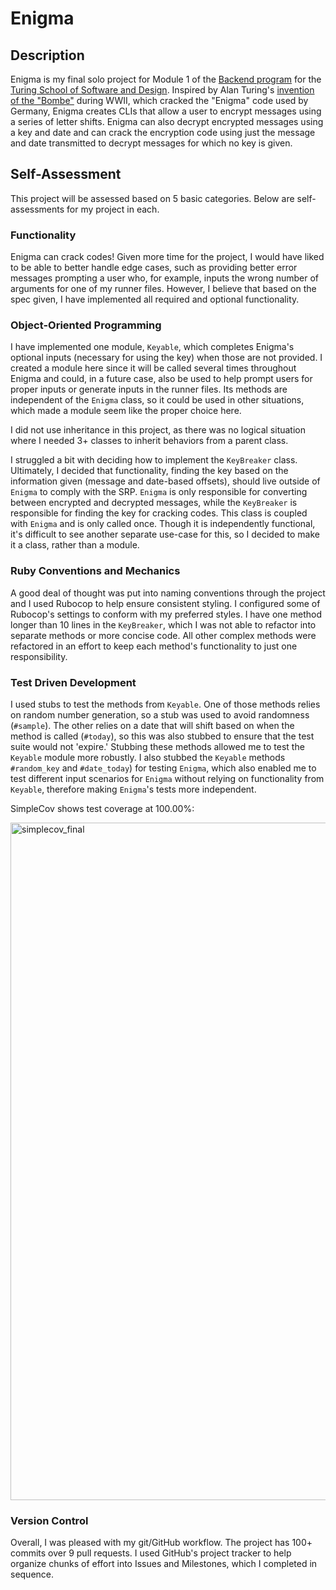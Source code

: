 # Enigma

## Description

Enigma is my final solo project for Module 1 of the [Backend program](https://backend.turing.edu/) for the [Turing School of Software and Design](https://turing.edu/). Inspired by Alan Turing's [invention of the "Bombe"](https://www.iwm.org.uk/history/how-alan-turing-cracked-the-enigma-code) during WWII, which cracked the "Enigma" code used by Germany, Enigma creates CLIs that allow a user to encrypt messages using a series of letter shifts. Enigma can also decrypt encrypted messages using a key and date and can crack the encryption code using just the message and date transmitted to decrypt messages for which no key is given.

## Self-Assessment

This project will be assessed based on 5 basic categories. Below are self-assessments for my project in each.

### Functionality

Enigma can crack codes! Given more time for the project, I would have liked to be able to better handle edge cases, such as providing better error messages prompting a user who, for example, inputs the wrong number of arguments for one of my runner files. However, I believe that based on the spec given, I have implemented all required and optional functionality.

### Object-Oriented Programming

I have implemented one module, `Keyable`, which completes Enigma's optional inputs (necessary for using the key) when those are not provided. I created a module here since it will be called several times throughout Enigma and could, in a future case, also be used to help prompt users for proper inputs or generate inputs in the runner files. Its methods are independent of the `Enigma` class, so it could be used in other situations, which made a module seem like the proper choice here.

I did not use inheritance in this project, as there was no logical situation where I needed 3+ classes to inherit behaviors from a parent class.

I struggled a bit with deciding how to implement the `KeyBreaker` class. Ultimately, I decided that functionality, finding the key based on the information given (message and date-based offsets), should live outside of `Enigma` to comply with the SRP. `Enigma` is only responsible for converting between encrypted and decrypted messages, while the `KeyBreaker` is responsible for finding the key for cracking codes. This class is coupled with `Enigma` and is only called once. Though it is independently functional, it's difficult to see another separate use-case for this, so I decided to make it a class, rather than a module.

### Ruby Conventions and Mechanics

A good deal of thought was put into naming conventions through the project and I used Rubocop to help ensure consistent styling. I configured some of Rubocop's settings to conform with my preferred styles. I have one method longer than 10 lines in the `KeyBreaker`, which I was not able to refactor into separate methods or more concise code. All other complex methods were refactored in an effort to keep each method's functionality to just one responsibility.

### Test Driven Development

I used stubs to test the methods from `Keyable`. One of those methods relies on random number generation, so a stub was used to avoid randomness (`#sample`). The other relies on a date that will shift based on when the method is called (`#today`), so this was also stubbed to ensure that the test suite would not 'expire.' Stubbing these methods allowed me to test the `Keyable` module more robustly. I also stubbed the `Keyable` methods `#random_key` and `#date_today`) for testing `Enigma`, which also enabled me to test different input scenarios for `Enigma` without relying on functionality from `Keyable`, therefore making `Enigma`'s tests more independent.

SimpleCov shows test coverage at 100.00%:

<img width="1084" alt="simplecov_final" src="https://user-images.githubusercontent.com/26797256/116156591-ed3f5780-a6a8-11eb-9d64-7631c5063663.png">

### Version Control

Overall, I was pleased with my git/GitHub workflow. The project has 100+ commits over 9 pull requests. I used GitHub's project tracker to help organize chunks of effort into Issues and Milestones, which I completed in sequence.
